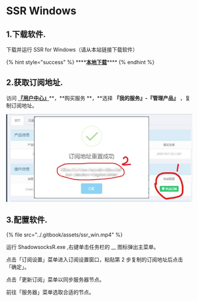 # SSR Windows

## 1.下载软件.

下载并运行 SSR for Windows（请从本站链接下载软件）

{% hint style="success" %}
\*\*\*\*[**本地下载**](http://dl.nordss.com/ssr_win.zip)\*\*\*\*
{% endhint %}

## 2.获取订阅地址.

访问 [**『用户中心』**](https://ss.5mu.me/)**，**购买服务 **，**选择 **『我的服务』-『管理产品』** ，复制订阅地址。

![](../.gitbook/assets/subscribe.jpg)

## 3.配置软件.

{% file src="../.gitbook/assets/ssr\_win.mp4" %}

运行 ShadowsocksR.exe ,右键单击任务栏的 __ 图标弹出主菜单。

点击「订阅设置」菜单进入订阅设置窗口，粘贴第 2 步复制的订阅地址后点击「确定」。

点击「更新订阅」菜单以同步服务器节点。

前往「服务器」菜单选取合适的节点。


